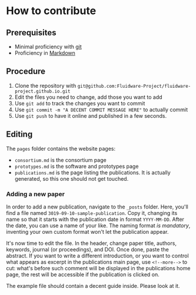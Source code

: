 # How to contribute

## Prerequisites

* Minimal proficiency with [git](https://learnxinyminutes.com/docs/git/)
* Proficiency in [Markdown](https://learnxinyminutes.com/docs/markdown/)

## Procedure

1. Clone the repository with `git@github.com:Fluidware-Project/fluidware-project.github.io.git`
2. Edit the files you need to change, add those you want to add
3. Use `git add` to track the changes you want to commit
4. Use `git commit -m "A DECENT COMMIT MESSAGE HERE"` to actually commit
5. Use `git push` to have it online and published in a few seconds.

## Editing

The `pages` folder contains the website pages:

* `consortium.md` is the consortium page
* `prototypes.md` is the software and prototypes page
* `publications.md` is the page listing the publications. It is actually generated, so this one should not get touched.

### Adding a new paper

In order to add a new publication, navigate to the `_posts` folder.
Here, you'll find a file named `3019-09-10-sample-publication`.
Copy it, changing its name so that it starts with the publication date in format `YYYY-MM-DD`.
After the date, you can use a name of your like.
The naming format *is mandatory*, inventing your own custom format won't let the publication appear.

It's now time to edit the file. In the header, change paper title, authors, keywords, journal (or proceedings), and DOI.
Once done, paste the abstract.
If you want to write a different introduction, or you want to control what appears as excerpt in the publications main page, use `<!--more-->` to cut: what's before such comment will be displayed in the publications home page, the rest will be accessible if the publication is clicked on.

The example file should contain a decent guide inside.
Please look at it.
